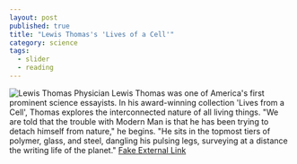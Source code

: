 ```yaml
---
layout: post
published: true
title: "Lewis Thomas's 'Lives of a Cell'"
category: science
tags: 
  - slider
  - reading
---
```


![Lewis Thomas](http://www.greatthoughtstreasury.com/sites/default/files/thomasweb[1].jpg)
Physician Lewis Thomas was one of America's first prominent science essayists. In his award-winning collection 'Lives from a Cell', Thomas explores the interconnected nature of all living things. "We are told that the trouble with Modern Man is that he has been trying to detach himself from nature," he begins. "He sits in the topmost tiers of polymer, glass, and steel, dangling his pulsing legs, surveying at a distance the writing life of the planet."
[Fake External Link](www.theraptorlab.com)